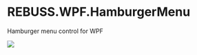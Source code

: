 # REBUSS.WPF.HamburgerMenu
Hamburger menu control for WPF
<p><img src="http://moj.hajs.hostingasp.pl/REBUSS_HamburgerMenu.gif"></p>
